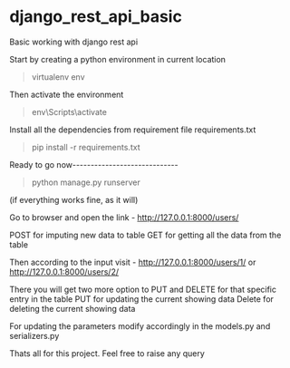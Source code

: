 # django_rest_api_basic
Basic working with django rest api

Start by creating a python environment in current location

>virtualenv env

Then activate the environment 

>env\Scripts\activate

Install all the dependencies from requirement file requirements.txt

>pip install -r requirements.txt

Ready to go now-----------------------------

>python manage.py runserver

(if everything works fine, as it will)

Go to browser and open the link - http://127.0.0.1:8000/users/

POST for imputing new data to table
GET for getting all the data from the table

Then according to the input visit - http://127.0.0.1:8000/users/1/   or  http://127.0.0.1:8000/users/2/

There you will get two more option to PUT and DELETE for that specific entry in the table
PUT for updating the current showing data
Delete for deleting the current showing data 

For updating the parameters modify accordingly in the models.py and serializers.py

Thats all for this project. Feel free to raise any query

